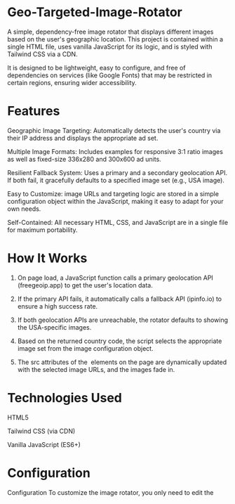 # Geo-Targeted-Image-Rotator
A simple, dependency-free image rotator that displays different images based on the user's geographic location. This project is contained within a single HTML file, uses vanilla JavaScript for its logic, and is styled with Tailwind CSS via a CDN.

It is designed to be lightweight, easy to configure, and free of dependencies on services (like Google Fonts) that may be restricted in certain regions, ensuring wider accessibility.

# Features
Geographic Image Targeting: Automatically detects the user's country via their IP address and displays the appropriate ad set.

Multiple Image Formats: Includes examples for responsive 3:1 ratio images as well as fixed-size 336x280 and 300x600 ad units.

Resilient Fallback System: Uses a primary and a secondary geolocation API. If both fail, it gracefully defaults to a specified image set (e.g., USA image).

Easy to Customize: image URLs and targeting logic are stored in a simple configuration object within the JavaScript, making it easy to adapt for your own needs.

Self-Contained: All necessary HTML, CSS, and JavaScript are in a single file for maximum portability.

# How It Works
1. On page load, a JavaScript function calls a primary geolocation API (freegeoip.app) to get the user's location data.

2. If the primary API fails, it automatically calls a fallback API (ipinfo.io) to ensure a high success rate.

3. If both geolocation APIs are unreachable, the rotator defaults to showing the USA-specific images.

4. Based on the returned country code, the script selects the appropriate image set from the image configuration object.

5. The src attributes of the <img> elements on the page are dynamically updated with the selected image URLs, and the images fade in.

# Technologies Used
HTML5

Tailwind CSS (via CDN)

Vanilla JavaScript (ES6+)

# Configuration
Configuration
To customize the image rotator, you only need to edit the <script> section of the image-rotator.html file.

1. Update Image URLs: Modify the images object to point to your image creatives. You can add, remove, or change properties to fit your campaign.
2. Adjust Targeting Logic: The image selection is handled by a simple if/else block within the initializeImageRotator function. You can add more else if conditions to target different countries or regions.

# Usage

No installation is required. Simply download the ad-rotator.html file and open it in any modern web browser.
